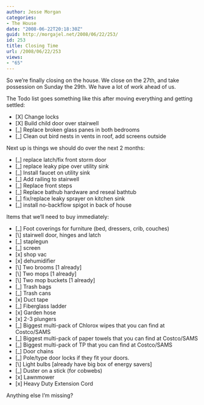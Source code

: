 ```yaml
---
author: Jesse Morgan
categories:
- The House
date: "2008-06-22T20:18:30Z"
guid: http://morgajel.net/2008/06/22/253/
id: 253
title: Closing Time
url: /2008/06/22/253
views:
- "65"
---
```


So we’re finally closing on the house. We close on the 27th, and take possession on Sunday the 29th. We have a lot of work ahead of us.

The Todo list goes something like this after moving everything and getting settled:

- \[X\] Change locks
- \[X\] Build child door over stairwell
- \[\_\] Replace broken glass panes in both bedrooms
- \[\_\] Clean out bird nests in vents in roof, add screens outside

Next up is things we should do over the next 2 months:

- \[\_\] replace latch/fix front storm door
- \[\_\] replace leaky pipe over utility sink
- \[\_\] Install faucet on utility sink
- \[\_\] Add railing to stairwell
- \[\_\] Replace front steps
- \[\_\] Replace bathub hardware and reseal bathtub
- \[\_\] fix/replace leaky sprayer on kitchen sink
- \[\_\] install no-backflow spigot in back of house

Items that we’ll need to buy immediately:

- \[\_\] Foot coverings for furniture (bed, dressers, crib, couches)
- \[\\\] stairwell door, hinges and latch
- \[\_\] staplegun
- \[\_\] screen
- \[x\] shop vac
- \[x\] dehumidifier
- \[\\\] Two brooms \[1 already\]
- \[\\\] Two mops \[1 already\]
- \[\\\] Two mop buckets \[1 already\]
- \[\_\] Trash bags
- \[\_\] Trash cans
- \[x\] Duct tape
- \[\_\] Fiberglass ladder
- \[x\] Garden hose
- \[x\] 2-3 plungers
- \[\_\] Biggest multi-pack of Chlorox wipes that you can find at Costco/SAMS
- \[\_\] Biggest multi-pack of paper towels that you can find at Costco/SAMS
- \[\_\] Biggest multi-pack of TP that you can find at Costco/SAMS
- \[\_\] Door chains
- \[\_\] Pole/type door locks if they fit your doors.
- \[\\\] Light bulbs \[already have big box of energy savers\]
- \[\_\] Duster on a stick (for cobwebs)
- \[x\] Lawnmower
- \[x\] Heavy Duty Extension Cord

Anything else I’m missing?